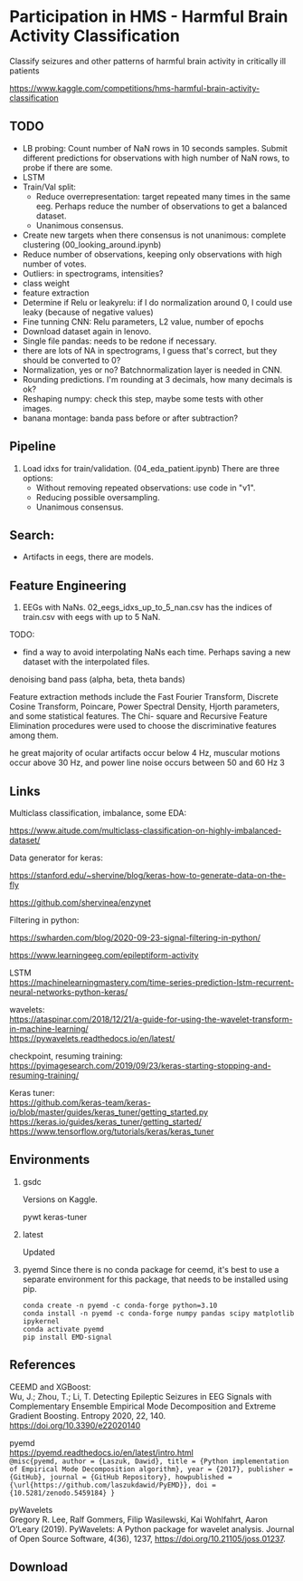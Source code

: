 # Participation in HMS - Harmful Brain Activity Classification

Classify seizures and other patterns of harmful brain activity in critically ill patients

https://www.kaggle.com/competitions/hms-harmful-brain-activity-classification

## TODO

- LB probing: Count number of NaN rows in 10 seconds samples. Submit different predictions for observations with high number of NaN rows, to probe if there are some.
- LSTM
- Train/Val split: 
    - Reduce overrepresentation: target repeated many times in the same eeg. Perhaps reduce the number of observations to get a balanced dataset.
    - Unanimous consensus.
- Create new targets when there consensus is not unanimous: complete clustering (00_looking_around.ipynb)
- Reduce number of observations, keeping only observations with high number of votes.
- Outliers: in spectrograms, intensities?
- class weight
- feature extraction
- Determine if Relu or leakyrelu: if I do normalization around 0, I could use leaky (because of negative values)
- Fine tunning CNN: Relu parameters, L2 value, number of epochs
- Download dataset again in lenovo.
- Single file pandas: needs to be redone if necessary.
- there are lots of NA in spectrograms, I guess that's correct, but they should be converted to 0?
- Normalization, yes or no? Batchnormalization layer is needed in CNN.
- Rounding predictions. I'm rounding at 3 decimals, how many decimals is ok?
- Reshaping numpy: check this step, maybe some tests with other images.
- banana montage: banda pass before or after subtraction?

## Pipeline

1. Load idxs for train/validation. (04_eda_patient.ipynb) There are three options:
    - Without removing repeated observations: use code in "v1".
    - Reducing possible oversampling.
    - Unanimous consensus.

## Search:
- Artifacts in eegs, there are models.

## Feature Engineering

1. EEGs with NaNs.
02_eegs_idxs_up_to_5_nan.csv has the indices of train.csv with eegs with up to 5 NaN.

TODO:
- find a way to avoid interpolating NaNs each time. Perhaps saving a new dataset with the interpolated files.

denoising
band pass (alpha, beta, theta bands)

Feature extraction methods include the Fast Fourier Transform, Discrete
Cosine Transform, Poincare, Power Spectral Density, Hjorth parameters, and some statistical features. The Chi-
square and Recursive Feature Elimination procedures were used to choose the discriminative features among
them.

he great majority of
ocular artifacts occur below 4 Hz, muscular motions occur above 30 Hz, and power line noise occurs between
50 and 60 Hz 3



## Links

Multiclass classification, imbalance, some EDA:

https://www.aitude.com/multiclass-classification-on-highly-imbalanced-dataset/

Data generator for keras:

https://stanford.edu/~shervine/blog/keras-how-to-generate-data-on-the-fly

https://github.com/shervinea/enzynet

Filtering in python:

https://swharden.com/blog/2020-09-23-signal-filtering-in-python/

https://www.learningeeg.com/epileptiform-activity  

LSTM  
https://machinelearningmastery.com/time-series-prediction-lstm-recurrent-neural-networks-python-keras/

wavelets:  
https://ataspinar.com/2018/12/21/a-guide-for-using-the-wavelet-transform-in-machine-learning/  
https://pywavelets.readthedocs.io/en/latest/  

checkpoint, resuming training:  
https://pyimagesearch.com/2019/09/23/keras-starting-stopping-and-resuming-training/

Keras tuner:  
https://github.com/keras-team/keras-io/blob/master/guides/keras_tuner/getting_started.py  
https://keras.io/guides/keras_tuner/getting_started/  
https://www.tensorflow.org/tutorials/keras/keras_tuner  


## Environments

1. gsdc

    Versions on Kaggle.

    pywt keras-tuner

1. latest

    Updated

1. pyemd
    Since there is no conda package for ceemd, it's best to use a separate environment for this package, that needs to be installed using pip.

    ``conda create -n pyemd -c conda-forge python=3.10``  
    ``conda install -n pyemd -c conda-forge numpy pandas scipy matplotlib ipykernel``  
    ``conda activate pyemd``  
    ``pip install EMD-signal``  


## References

CEEMD and XGBoost:  
Wu, J.; Zhou, T.; Li, T. Detecting Epileptic Seizures in EEG Signals with Complementary Ensemble Empirical Mode Decomposition and Extreme Gradient Boosting. Entropy 2020, 22, 140. https://doi.org/10.3390/e22020140


pyemd  
https://pyemd.readthedocs.io/en/latest/intro.html  
``@misc{pyemd,
  author = {Laszuk, Dawid},
  title = {Python implementation of Empirical Mode Decomposition algorithm},
  year = {2017},
  publisher = {GitHub},
  journal = {GitHub Repository},
  howpublished = {\url{https://github.com/laszukdawid/PyEMD}},
  doi = {10.5281/zenodo.5459184}
}``

pyWavelets  
Gregory R. Lee, Ralf Gommers, Filip Wasilewski, Kai Wohlfahrt, Aaron O’Leary (2019). PyWavelets: A Python package for wavelet analysis. Journal of Open Source Software, 4(36), 1237, https://doi.org/10.21105/joss.01237.  




## Download

